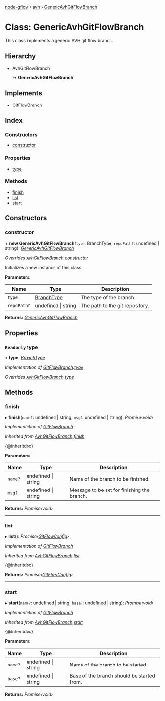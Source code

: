 [node-gflow](../README.md) › [avh](../modules/avh.md) › [GenericAvhGitFlowBranch](avh.genericavhgitflowbranch.md)

# Class: GenericAvhGitFlowBranch

This class implements a generic AVH git flow branch.

## Hierarchy

* [AvhGitFlowBranch](avh.avhgitflowbranch.md)

  ↳ **GenericAvhGitFlowBranch**

## Implements

* [GitFlowBranch](../interfaces/api.gitflowbranch.md)

## Index

### Constructors

* [constructor](avh.genericavhgitflowbranch.md#constructor)

### Properties

* [type](avh.genericavhgitflowbranch.md#readonly-type)

### Methods

* [finish](avh.genericavhgitflowbranch.md#finish)
* [list](avh.genericavhgitflowbranch.md#list)
* [start](avh.genericavhgitflowbranch.md#start)

## Constructors

###  constructor

\+ **new GenericAvhGitFlowBranch**(`type`: [BranchType](../modules/api.md#branchtype), `repoPath?`: undefined | string): *[GenericAvhGitFlowBranch](avh.genericavhgitflowbranch.md)*

*Overrides [AvhGitFlowBranch](avh.avhgitflowbranch.md).[constructor](avh.avhgitflowbranch.md#constructor)*

Initializes a new instance of this class.

**Parameters:**

Name | Type | Description |
------ | ------ | ------ |
`type` | [BranchType](../modules/api.md#branchtype) | The type of the branch. |
`repoPath?` | undefined &#124; string | The path to the git repository.  |

**Returns:** *[GenericAvhGitFlowBranch](avh.genericavhgitflowbranch.md)*

## Properties

### `Readonly` type

• **type**: *[BranchType](../modules/api.md#branchtype)*

*Implementation of [GitFlowBranch](../interfaces/api.gitflowbranch.md).[type](../interfaces/api.gitflowbranch.md#readonly-type)*

*Overrides [AvhGitFlowBranch](avh.avhgitflowbranch.md).[type](avh.avhgitflowbranch.md#readonly-abstract-type)*

## Methods

###  finish

▸ **finish**(`name?`: undefined | string, `msg?`: undefined | string): *Promise‹void›*

*Implementation of [GitFlowBranch](../interfaces/api.gitflowbranch.md)*

*Inherited from [AvhGitFlowBranch](avh.avhgitflowbranch.md).[finish](avh.avhgitflowbranch.md#finish)*

{@inheritdoc}

**Parameters:**

Name | Type | Description |
------ | ------ | ------ |
`name?` | undefined &#124; string | Name of the branch to be finished. |
`msg?` | undefined &#124; string | Message to be set for finishing the branch.  |

**Returns:** *Promise‹void›*

___

###  list

▸ **list**(): *Promise‹[GitFlowConfig](../interfaces/api.gitflowconfig.md)›*

*Implementation of [GitFlowBranch](../interfaces/api.gitflowbranch.md)*

*Inherited from [AvhGitFlowBranch](avh.avhgitflowbranch.md).[list](avh.avhgitflowbranch.md#list)*

{@inheritdoc}

**Returns:** *Promise‹[GitFlowConfig](../interfaces/api.gitflowconfig.md)›*

___

###  start

▸ **start**(`name?`: undefined | string, `base?`: undefined | string): *Promise‹void›*

*Implementation of [GitFlowBranch](../interfaces/api.gitflowbranch.md)*

*Inherited from [AvhGitFlowBranch](avh.avhgitflowbranch.md).[start](avh.avhgitflowbranch.md#start)*

{@inheritdoc}

**Parameters:**

Name | Type | Description |
------ | ------ | ------ |
`name?` | undefined &#124; string | Name of the branch to be started. |
`base?` | undefined &#124; string | Base of the branch should be started from.  |

**Returns:** *Promise‹void›*
